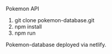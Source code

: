 Pokemon API

1. git clone pokemon-database.git <br />
2. npm install <br />
3. npm run <br />

Pokemon-database deployed via netlify.
